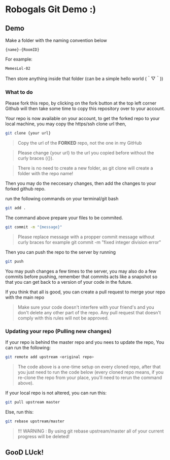 # Robogals Git Demo :)

## Demo

Make a folder with the naming convention below

```
{name}-{RoomID}
```

For example:

```
MemesLol-02
```

Then store anything inside that folder (can be a simple hello world (＾▽＾))

### What to do

Please fork this repo, by clicking on the fork button at the top left corner
Github will then take some time to copy this repository over to your account.

Your repo is now available on your account, to get the forked repo to your local machine, you may copy the https/ssh clone url then,


```bash
git clone {your url}
```

> Copy the url of the <b>FORKED</b> repo, not the one in my GitHub

> Please change {your url} to the url you copied before without the curly braces ({}).

> There is no need to create a new folder, as git clone will create a folder with the repo name!

Then you may do the neccesary changes,
then add the changes to your forked github repo.

run the following commands on your terminal/git bash

```bash
git add .
```

The command above prepare your files to be commited.

```bash
git commit -m "{message}"
```

> Please replace message with a propper commit message without curly braces for example git commit -m "fixed integer division error"

Then you can push the repo to the server by running

```bash
git push
```

You may push changes a few times to the server, you may also do a few commits before pushing, remember that commits acts like a snapshot so that you can get back to a version of your code in the future.

If you think that all is good, you can create a pull request to merge your repo with the main repo 

> Make sure your code doesn't interfere with your friend's and you don't delete any other part of the repo. Any pull request that doesn't comply with this rules will not be approved.

### Updating your repo (Pulling new changes)

If your repo is behind the master repo and you nees to update the repo,
You can run the following:

```bash
git remote add upstream <original repo>
```

> The code above is a one-time setup on every cloned repo, after that you just need to run the code below (every cloned repo means, if you re-clone the repo from your place, you'll need to rerun the command above).

If your local repo is not altered, you can run this:

```bash
git pull upstream master
```

Else, run this:

```bash
git rebase upstream/master
```

> !!! WARNING : By using git rebase upstream/master all of your current progress will be deleted!

## GooD LUck!